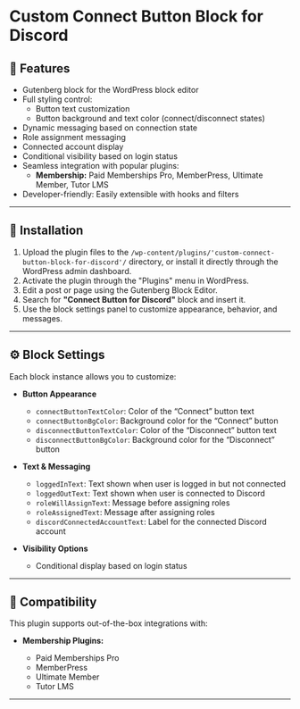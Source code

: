 # Custom Connect Button Block for Discord

## 🧩 Features

- Gutenberg block for the WordPress block editor
- Full styling control:
  - Button text customization
  - Button background and text color (connect/disconnect states)
- Dynamic messaging based on connection state
- Role assignment messaging
- Connected account display
- Conditional visibility based on login status
- Seamless integration with popular plugins:
  - **Membership:** Paid Memberships Pro, MemberPress, Ultimate Member, Tutor LMS
- Developer-friendly: Easily extensible with hooks and filters

---

## 🚀 Installation

1. Upload the plugin files to the `/wp-content/plugins/'custom-connect-button-block-for-discord'/` directory, or install it directly through the WordPress admin dashboard.
2. Activate the plugin through the "Plugins" menu in WordPress.
3. Edit a post or page using the Gutenberg Block Editor.
4. Search for **"Connect Button for Discord"** block and insert it.
5. Use the block settings panel to customize appearance, behavior, and messages.

---

## ⚙️ Block Settings

Each block instance allows you to customize:

- **Button Appearance**

  - `connectButtonTextColor`: Color of the “Connect” button text
  - `connectButtonBgColor`: Background color for the “Connect” button
  - `disconnectButtonTextColor`: Color of the “Disconnect” button text
  - `disconnectButtonBgColor`: Background color for the “Disconnect” button

- **Text & Messaging**

  - `loggedInText`: Text shown when user is logged in but not connected
  - `loggedOutText`: Text shown when user is connected to Discord
  - `roleWillAssignText`: Message before assigning roles
  - `roleAssignedText`: Message after assigning roles
  - `discordConnectedAccountText`: Label for the connected Discord account

- **Visibility Options**
  - Conditional display based on login status

---

## 🔌 Compatibility

This plugin supports out-of-the-box integrations with:

- **Membership Plugins:**

  - Paid Memberships Pro
  - MemberPress
  - Ultimate Member
  - Tutor LMS

---
